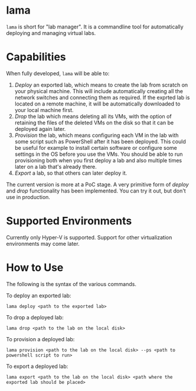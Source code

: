# lama
`lama` is short for "lab manager". It is a commandline tool for automatically deploying and managing virtual labs. 

# Capabilities
When fully developed, `lama` will be able to:
1. _Deploy_ an exported lab, which means to create the lab from scratch on your physical machine. This will include automatically creating all the network switches and connecting them as required. If the exprted lab is located on a remote machine, it will be automatically downloaded to your local machine first.
2. _Drop_ the lab which means deleting all its VMs, with the option of retaining the files of the deleted VMs on the disk so that it can be deployed again later.
3. _Provision_ the lab, which means configuring each VM in the lab with some script such as PowerShell after it has been deployed. This could be useful for example to install certain software or configure some settings in the OS before you use the VMs. You should be able to run provisioning both when you first deploy a lab and also multiple times later on a lab that's already there.
4. _Export_ a lab, so that others can later deploy it.

The current version is more at a PoC stage. A very primitive form of _deploy_ and _drop_ functionality has been implemented. You can try it out, but don't use in production.

# Supported Environments
Currently only Hyper-V is supported. Support for other virtualization environments may come later.

# How to Use
The following is the syntax of the various commands.

To deploy an exported lab:
```
lama deploy <path to the exported lab>
```
To drop a deployed lab:
```
lama drop <path to the lab on the local disk>
```
To provision a deployed lab:
```
lama provision <path to the lab on the local disk> --ps <path to powershell script to run>
```
To export a deployed lab:
```
lama export <path to the lab on the local disk> <path where the exported lab should be placed>
```
